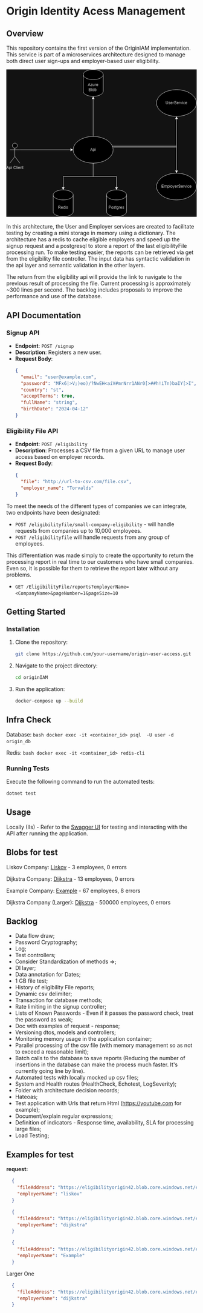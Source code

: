 # Origin Identity Acess Management

## Overview

This repository contains the first version of the OriginIAM implementation. This service is part of a microservices architecture designed to manage both direct user sign-ups and employer-based user eligibility.

![System Architecture](basic_version_OriginIAM.png)

In this architecture, the User and Employer services are created to facilitate testing by creating a mini storage in memory using a dictionary. The architecture has a redis to cache eligible employers and speed up the signup request and a postgresql to store a report of the last eligibilityFile processing run. To make testing easier, the reports can be retrieved via get from the eligibility file controller. The input data has syntactic validation in the api layer and semantic validation in the other layers. 

The return from the eligibility api will provide the link to navigate to the previous result of processing the file. Current processing is approximately ~300 lines per second. The backlog includes proposals to improve the performance and use of the database.
 

## API Documentation

### Signup API

- **Endpoint**: `POST /signup`
- **Description**: Registers a new user.
- **Request Body**:
  ```json
  {
    "email": "user@example.com",
    "password": "MFx6|>V;)eo)/?NwEH<aiV#mrNrr1ANr0[>##h!iTn)baIY[>I",
    "country": "st",
    "acceptTerms": true,
    "fullName": "string",
    "birthDate": "2024-04-12"
  }
  ```

### Eligibility File API

- **Endpoint**: `POST /eligibility`
- **Description**: Processes a CSV file from a given URL to manage user access based on employer records.
- **Request Body**:
  ```json
  {
    "file": "http://url-to-csv.com/file.csv",
    "employer_name": "Torvalds"
  }
  ```
To meet the needs of the different types of companies we can integrate, two endpoints have been designated:

- `POST /eligibilityfile/small-company-eligibility` - will handle requests from companies up to 10,000 employees. 
- `POST /eligibilityfile`  will handle requests from any group of employees.

This differentiation was made simply to create the opportunity to return the processing report in real time to our customers who have small companies. Even so, it is possible for them to retrieve the report later without any problems. 


- `GET /EligibilityFile/reports?employerName=<CompanyName>&pageNumber=1&pageSize=10`

 
## Getting Started

### Installation
1. Clone the repository:
   ```bash
   git clone https://github.com/your-username/origin-user-access.git
   ```
2. Navigate to the project directory:
   ```bash
   cd originIAM
   ```
3. Run the application:
   ```bash
   docker-compose up --build
   ```

## Infra Check

Database: ```bash
			docker exec -it <container_id> psql  -U user -d origin_db
			```

Redis: 	```bash
			docker exec -it <container_id> redis-cli
			```		


### Running Tests
Execute the following command to run the automated tests:
```bash
dotnet test
```

## Usage
Locally (IIs) - Refer to the [Swagger UI](http://localhost:44361/swagger) for testing and interacting with the API after running the application.

## Blobs for test

Liskov Company: [Liskov](https://eligibilityorigin42.blob.core.windows.net/eligibility-files/liskov.csv?sp=r&st=2024-04-11T16:40:16Z&se=2024-04-19T00:40:16Z&spr=https&sv=2022-11-02&sr=b&sig=ZjOHPVrMcYTx%2Fsmq8l4LZR2nvkyT0Kf17CXayGLBDSk%3D) - 3 employees, 0 errors

Dijkstra Company: [Dijkstra](https://eligibilityorigin42.blob.core.windows.net/eligibility-files/eligibility_file_dijkstra_small.csv?sp=r&st=2024-04-12T17:43:02Z&se=2024-04-20T01:43:02Z&spr=https&sv=2022-11-02&sr=b&sig=Dp1oOVNXpke8hGAeZmPheNmihlbX9i9pLJuu%2FKyuFJU%3D) - 13 employees, 0 errors

Example Company: [Example](https://eligibilityorigin42.blob.core.windows.net/eligibility-files/eligibility_file_company2.csv?sp=r&st=2024-04-12T17:43:51Z&se=2024-04-20T01:43:51Z&spr=https&sv=2022-11-02&sr=b&sig=6jWvpMu0%2FWfFlHDpsh7mM0B5pEDMjmRMJK%2FiiqwpVzA%3D) - 67 employees, 8 errors

Dijkstra Company (Larger): [Dijkstra](https://eligibilityorigin42.blob.core.windows.net/eligibility-files/eligibility_file_dijkstra_50mb.csv?sp=r&st=2024-04-09T20:03:14Z&se=2024-04-17T04:03:14Z&spr=https&sv=2022-11-02&sr=b&sig=cnjhFdzjxnxP49GP1n94qAsJ8pvWHJp0u6iTZgMuhSc%3D) - 500000 employees, 0 errors


## Backlog

- Data flow draw;
- Password Cryptography;
- Log;
- Test controllers;
- Consider Standardization of methods =>;
- DI layer;
- Data annotation for Dates;
- 1 GB file test;
- History of eligibility File reports;
- Dynamic csv delimiter;
- Transaction for database methods;
- Rate limiting in the signup controller;
- Lists of Known Passwords - Even if it passes the password check, treat the password as weak;
- Doc with examples of request - response;
- Versioning dtos, models and controllers;
- Monitoring memory usage in the application container;
- Parallel processing of the csv file (with memory management so as not to exceed a reasonable limit);
- Batch calls to the database to save reports (Reducing the number of insertions in the database can make the process much faster. It's currently going line by line).
- Automated tests with locally mocked up csv files;
- System and Health routes (HealthCheck, Echotest, LogSeverity);
- Folder with architecture decision records;
- Hateoas;
- Test application with Urls that return Html (https://youtube.com for example);
- Document/explain regular expressions;
- Definition of indicators - Response time, availability, SLA for processing large files;
- Load Testing;


## Examples for test

**request:**

  ```json
	{
	  "fileAddress": "https://eligibilityorigin42.blob.core.windows.net/eligibility-files/liskov.csv?sp=r&st=2024-04-11T16:40:16Z&se=2024-04-19T00:40:16Z&spr=https&sv=2022-11-02&sr=b&sig=ZjOHPVrMcYTx%2Fsmq8l4LZR2nvkyT0Kf17CXayGLBDSk%3D",
	  "employerName": "liskov"
	}
  ```


  ```json
	{
	  "fileAddress": "https://eligibilityorigin42.blob.core.windows.net/eligibility-files/eligibility_file_dijkstra_small.csv?sp=r&st=2024-04-11T19:44:58Z&se=2024-04-19T03:44:58Z&spr=https&sv=2022-11-02&sr=b&sig=Q3GERhrpxvNj1KSNKCTfbZVeMuynjc%2FDVPrGFyfVlnc%3D",
	  "employerName": "dijkstra"
	}
  ```
  
  
  ```json
	{
	  "fileAddress": "https://eligibilityorigin42.blob.core.windows.net/eligibility-files/eligibility_file_company2.csv?sp=r&st=2024-04-12T17:43:51Z&se=2024-04-20T01:43:51Z&spr=https&sv=2022-11-02&sr=b&sig=6jWvpMu0%2FWfFlHDpsh7mM0B5pEDMjmRMJK%2FiiqwpVzA%3D",
	  "employerName": "Example"
	}
  ```

Larger One

  ```json
	{
	  "fileAddress": "https://eligibilityorigin42.blob.core.windows.net/eligibility-files/eligibility_file_dijkstra_50mb.csv?sp=r&st=2024-04-09T20:03:14Z&se=2024-04-17T04:03:14Z&spr=https&sv=2022-11-02&sr=b&sig=cnjhFdzjxnxP49GP1n94qAsJ8pvWHJp0u6iTZgMuhSc%3D",
	  "employerName": "dijkstra"
	}
  ```
